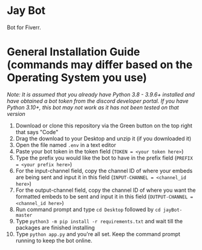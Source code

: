 # Jay Bot

Bot for Fiverr.


# General Installation Guide (commands may differ based on the Operating System you use)

*Note: It is assumed that you already have Python 3.8 - 3.9.6+ installed and have obtained a bot token from the discord developer portal. If you have Python 3.10+, this bot may not work as it has not been tested on that version*


1. Download or clone this repository via the Green button on the top right that says "Code"
2. Drag the download to your Desktop and unzip it (if you downloaded it)
3. Open the file named `.env` in a text editor
4. Paste your bot token in the token field (`TOKEN = <your token here>`)
5. Type the prefix you would like the bot to have in the prefix field (`PREFIX = <your prefix here>`)
6. For the input-channel field, copy the channel ID of where your embeds are being sent and input it in this field (`INPUT-CHANNEL = <channel_id here>`)
7. For the output-channel field, copy the channel ID of where you want the formatted embeds to be sent and input it in this field (`OUTPUT-CHANNEL = <channel_id here>`)
8. Run command prompt and type `cd Desktop` followed by `cd jayBot-master`
9. Type `python3 -m pip install -r requirements.txt` and wait till the packages are finished installing
10. Type `python app.py` and you're all set. Keep the command prompt running to keep the bot online.
